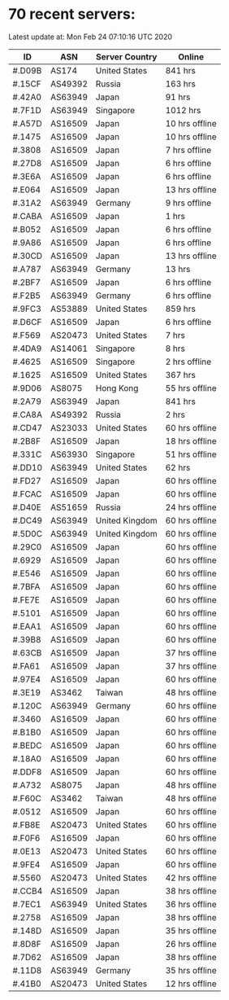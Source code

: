 # 70 recent servers:

Latest update at: Mon Feb 24 07:10:16 UTC 2020

| ID | ASN | Server Country | Online |
| -- | --- | -------------- | ------ |
| #.D09B | AS174 | United States | 841 hrs |
| #.15CF | AS49392 | Russia | 163 hrs |
| #.42A0 | AS63949 | Japan | 91 hrs |
| #.7F1D | AS63949 | Singapore | 1012 hrs |
| #.A57D | AS16509 | Japan | 10 hrs offline |
| #.1475 | AS16509 | Japan | 10 hrs offline |
| #.3808 | AS16509 | Japan | 7 hrs offline |
| #.27D8 | AS16509 | Japan | 6 hrs offline |
| #.3E6A | AS16509 | Japan | 6 hrs offline |
| #.E064 | AS16509 | Japan | 13 hrs offline |
| #.31A2 | AS63949 | Germany | 9 hrs offline |
| #.CABA | AS16509 | Japan | 1 hrs |
| #.B052 | AS16509 | Japan | 6 hrs offline |
| #.9A86 | AS16509 | Japan | 6 hrs offline |
| #.30CD | AS16509 | Japan | 13 hrs offline |
| #.A787 | AS63949 | Germany | 13 hrs |
| #.2BF7 | AS16509 | Japan | 6 hrs offline |
| #.F2B5 | AS63949 | Germany | 6 hrs offline |
| #.9FC3 | AS53889 | United States | 859 hrs |
| #.D6CF | AS16509 | Japan | 6 hrs offline |
| #.F569 | AS20473 | United States | 7 hrs |
| #.4DA9 | AS14061 | Singapore | 8 hrs |
| #.4625 | AS16509 | Singapore | 2 hrs offline |
| #.1625 | AS16509 | United States | 367 hrs |
| #.9D06 | AS8075 | Hong Kong | 55 hrs offline |
| #.2A79 | AS63949 | Japan | 841 hrs |
| #.CA8A | AS49392 | Russia | 2 hrs |
| #.CD47 | AS23033 | United States | 60 hrs offline |
| #.2B8F | AS16509 | Japan | 18 hrs offline |
| #.331C | AS63930 | Singapore | 51 hrs offline |
| #.DD10 | AS63949 | United States | 62 hrs |
| #.FD27 | AS16509 | Japan | 60 hrs offline |
| #.FCAC | AS16509 | Japan | 60 hrs offline |
| #.D40E | AS51659 | Russia | 24 hrs offline |
| #.DC49 | AS63949 | United Kingdom | 60 hrs offline |
| #.5D0C | AS63949 | United Kingdom | 60 hrs offline |
| #.29C0 | AS16509 | Japan | 60 hrs offline |
| #.6929 | AS16509 | Japan | 60 hrs offline |
| #.E546 | AS16509 | Japan | 60 hrs offline |
| #.7BFA | AS16509 | Japan | 60 hrs offline |
| #.FE7E | AS16509 | Japan | 60 hrs offline |
| #.5101 | AS16509 | Japan | 60 hrs offline |
| #.EAA1 | AS16509 | Japan | 60 hrs offline |
| #.39B8 | AS16509 | Japan | 60 hrs offline |
| #.63CB | AS16509 | Japan | 37 hrs offline |
| #.FA61 | AS16509 | Japan | 37 hrs offline |
| #.97E4 | AS16509 | Japan | 60 hrs offline |
| #.3E19 | AS3462 | Taiwan | 48 hrs offline |
| #.120C | AS63949 | Germany | 60 hrs offline |
| #.3460 | AS16509 | Japan | 60 hrs offline |
| #.B1B0 | AS16509 | Japan | 60 hrs offline |
| #.BEDC | AS16509 | Japan | 60 hrs offline |
| #.18A0 | AS16509 | Japan | 60 hrs offline |
| #.DDF8 | AS16509 | Japan | 60 hrs offline |
| #.A732 | AS8075 | Japan | 48 hrs offline |
| #.F60C | AS3462 | Taiwan | 48 hrs offline |
| #.0512 | AS16509 | Japan | 60 hrs offline |
| #.FB8E | AS20473 | United States | 60 hrs offline |
| #.F0F6 | AS16509 | Japan | 60 hrs offline |
| #.0E13 | AS20473 | United States | 60 hrs offline |
| #.9FE4 | AS16509 | Japan | 60 hrs offline |
| #.5560 | AS20473 | United States | 42 hrs offline |
| #.CCB4 | AS16509 | Japan | 38 hrs offline |
| #.7EC1 | AS63949 | United States | 36 hrs offline |
| #.2758 | AS16509 | Japan | 38 hrs offline |
| #.148D | AS16509 | Japan | 35 hrs offline |
| #.8D8F | AS16509 | Japan | 26 hrs offline |
| #.7D62 | AS16509 | Japan | 38 hrs offline |
| #.11D8 | AS63949 | Germany | 35 hrs offline |
| #.41B0 | AS20473 | United States | 12 hrs offline |

